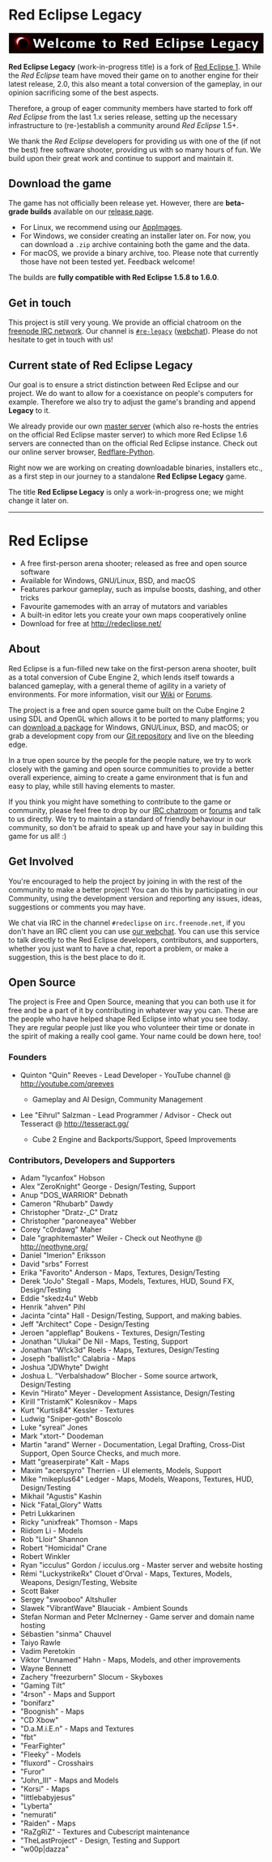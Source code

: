 # Red Eclipse Legacy

![](doc/readme-welcome.png)

**Red Eclipse Legacy** (work-in-progress title) is a fork of [Red Eclipse 1](https://redeclipse.net). While the *Red Eclipse* team have moved their game on to another engine for their latest release, 2.0, this also meant a total conversion of the gameplay, in our opinion sacrificing some of the best aspects.

Therefore, a group of eager community members have started to fork off *Red Eclipse* from the last 1.x series release, setting up the necessary infrastructure to (re-)establish a community around *Red Eclipse* 1.5+.

We thank the *Red Eclipse* developers for providing us with one of the (if not the best) free software shooter, providing us with so many hours of fun. We build upon their great work and continue to support and maintain it.


## Download the game

The game has not officially been release yet. However, there are **beta-grade builds** available on our [release page](https://github.com/redeclipse-legacy/release/releases/tag/continuous).

- For Linux, we recommend using our [AppImages](http://appimage.org/).
- For Windows, we consider creating an installer later on. For now, you can download a `.zip` archive containing both the game and the data.
- For macOS, we provide a binary archive, too. Please note that currently those have not been tested yet. Feedback welcome!

The builds are **fully compatible with Red Eclipse 1.5.8 to 1.6.0**.


## Get in touch

This project is still very young. We provide an official chatroom on the [freenode IRC network](https://freenode.net/). Our channel is [`#re-legacy`](irc://chat.freenode.net/re-legacy) ([webchat](https://webchat.freenode.net/#re-legacy)).
Please do not hesitate to get in touch with us!


## Current state of Red Eclipse Legacy

Our goal is to ensure a strict distinction between Red Eclipse and our project. We do want to allow for a coexistance on people's computers for example. Therefore we also try to adjust the game's branding and append **Legacy** to it.

We already provide our own [master server](https://github.com/TheAssassin/python-masterserver) (which also re-hosts the entries on the official Red Eclipse master server) to which more Red Eclipse 1.6 servers are connected than on the official Red Eclipse instance. Check out our online server browser, [Redflare-Python](https://redflare.assassinate-you.net).

Right now we are working on creating downloadable binaries, installers etc., as a first step in our journey to a standalone **Red Eclipse Legacy** game.

The title **Red Eclipse Legacy** is only a work-in-progress one; we might change it later on.


-------

# Red Eclipse

* A free first-person arena shooter; released as free and open source software
* Available for Windows, GNU/Linux, BSD, and macOS
* Features parkour gameplay, such as impulse boosts, dashing, and other tricks
* Favourite gamemodes with an array of mutators and variables
* A built-in editor lets you create your own maps cooperatively online
* Download for free at http://redeclipse.net/

## About

Red Eclipse is a fun-filled new take on the first-person arena shooter, built as a total conversion of Cube Engine 2, which lends itself towards a balanced gameplay, with a general theme of agility in a variety of environments. For more information, visit our [Wiki](http://redeclipse.net/wiki) or [Forums](http://redeclipse.net/forum).

The project is a free and open source game built on the Cube Engine 2 using SDL and OpenGL which allows it to be ported to many platforms; you can [download a package](http://redeclipse.net/download) for Windows, GNU/Linux, BSD, and macOS; or grab a development copy from our [Git repository](http://redeclipse.net/devel) and live on the bleeding edge.


In a true open source by the people for the people nature, we try to work closely with the gaming and open source communities to provide a better overall experience, aiming to create a game environment that is fun and easy to play, while still having elements to master.

If you think you might have something to contribute to the game or community, please feel free to drop by our [IRC chatroom](http://redeclipse.net/chat) or [forums](http://redeclipse.net/forums) and talk to us directly. We try to maintain a standard of friendly behaviour in our community, so don't be afraid to speak up and have your say in building this game for us all! :)

## Get Involved
You're encouraged to help the project by joining in with the rest of the community to make a better project! You can do this by participating in our Community, using the development version and reporting any issues, ideas, suggestions or comments you may have.

We chat via IRC in the channel `#redeclipse` on `irc.freenode.net`, if you don't have an IRC client you can use [our webchat](http://redeclipse.net/chat). You can use this service to talk directly to the Red Eclipse developers, contributors, and supporters, whether you just want to have a chat, report a problem, or make a suggestion, this is the best place to do it.

## Open Source
The project is Free and Open Source, meaning that you can both use it for free and be a part of it by contributing in whatever way you can. These are the people who have helped shape Red Eclipse into what you see today. They are regular people just like you who volunteer their time or donate in the spirit of making a really cool game. Your name could be down here, too!

### Founders
* Quinton "Quin" Reeves - Lead Developer - YouTube channel @ http://youtube.com/qreeves
    - Gameplay and AI Design, Community Management

* Lee "Eihrul" Salzman - Lead Programmer / Advisor - Check out Tesseract @ http://tesseract.gg/
    - Cube 2 Engine and Backports/Support, Speed Improvements

### Contributors, Developers and Supporters
* Adam "lycanfox" Hobson
* Alex "ZeroKnight" George - Design/Testing, Support
* Anup "DOS_WARRIOR" Debnath
* Cameron "Rhubarb" Dawdy
* Christopher "Dratz-_C" Dratz
* Christopher "paroneayea" Webber
* Corey "c0rdawg" Maher
* Dale "graphitemaster" Weiler - Check out Neothyne @ http://neothyne.org/
* Daniel "Imerion" Eriksson
* David "srbs" Forrest
* Erika "Favorito" Anderson - Maps, Textures, Design/Testing
* Derek "JoJo" Stegall - Maps, Models, Textures, HUD, Sound FX, Design/Testing
* Eddie "skedz4u" Webb
* Henrik "ahven" Pihl
* Jacinta "cinta" Hall - Design/Testing, Support, and making babies.
* Jeff "Architect" Cope - Design/Testing
* Jeroen "appleflap" Boukens - Textures, Design/Testing
* Jonathan "Ulukai" De Nil - Maps, Testing, Support
* Jonathan "W!ck3d" Roels - Maps, Textures, Design/Testing
* Joseph "ballist1c" Calabria - Maps
* Joshua "JDWhyte" Dwight
* Joshua L. "Verbalshadow" Blocher - Some source artwork, Design/Testing
* Kevin "Hirato" Meyer - Development Assistance, Design/Testing
* Kirill "TristamK" Kolesnikov - Maps
* Kurt "Kurtis84" Kessler - Textures
* Ludwig "Sniper-goth" Boscolo
* Luke "syreal" Jones
* Mark "xtort-" Doodeman
* Martin "arand" Werner - Documentation, Legal Drafting, Cross-Dist Support, Open Source Checks, and much more.
* Matt "greaserpirate" Kalt - Maps
* Maxim "acerspyro" Therrien - UI elements, Models, Support
* Mike "mikeplus64" Ledger - Maps, Models, Weapons, Textures, HUD, Design/Testing
* Mikhail "Agustis" Kashin
* Nick "Fatal_Glory" Watts
* Petri Lukkarinen
* Ricky "unixfreak" Thomson - Maps
* Riidom Li - Models
* Rob "Lloir" Shannon
* Robert "Homicidal" Crane
* Robert Winkler
* Ryan "icculus" Gordon / icculus.org - Master server and website hosting
* Rémi "LuckystrikeRx" Clouet d'Orval - Maps, Textures, Models, Weapons, Design/Testing, Website
* Scott Baker
* Sergey "swooboo" Altshuller
* Slawek "VibrantWave" Blauciak - Ambient Sounds
* Stefan Norman and Peter McInerney - Game server and domain name hosting
* Sébastien "sinma" Chauvel
* Taiyo Rawle
* Vadim Peretokin
* Viktor "Unnamed" Hahn - Maps, Models, and other improvements
* Wayne Bennett
* Zachery "freezurbern" Slocum - Skyboxes
* "Gaming Tilt"
* "4rson" - Maps and Support
* "bonifarz"
* "Boognish" - Maps
* "CD Xbow"
* "D.a.M.i.E.n" - Maps and Textures
* "fbt"
* "FearFighter"
* "Fleeky" - Models
* "fluxord" - Crosshairs
* "Furor"
* "John_III" - Maps and Models
* "Korsi" - Maps
* "littlebabyjesus"
* "Lyberta"
* "nemurati"
* "Raiden" - Maps
* "RaZgRiZ" - Textures and Cubescript maintenance
* "TheLastProject" - Design, Testing and Support
* "w00p|dazza"
